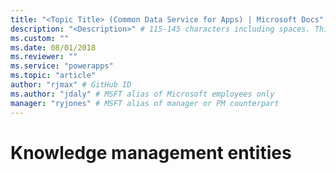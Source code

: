 ```yaml
---
title: "<Topic Title> (Common Data Service for Apps) | Microsoft Docs" # Intent and product brand in a unique string of 43-59 chars including spaces
description: "<Description>" # 115-145 characters including spaces. This abstract displays in the search result.
ms.custom: ""
ms.date: 08/01/2018
ms.reviewer: ""
ms.service: "powerapps"
ms.topic: "article"
author: "rjmax" # GitHub ID
ms.author: "jdaly" # MSFT alias of Microsoft employees only
manager: "ryjones" # MSFT alias of manager or PM counterpart
---
```

# Knowledge management entities

<!-- 
Owner Unknown
https://docs.microsoft.com/en-us/dynamics365/customer-engagement/developer/knowledge-management-entities

knowledgearticle is one of the restricted entities

https://docs.microsoft.com/en-us/powerapps/maker/common-data-service/data-platform-restricted-entities

other 'standard entities' included in CDS
- goal
- routingrule
- sla

not in CDS:
- entitlement
- incident
- journey

 -->